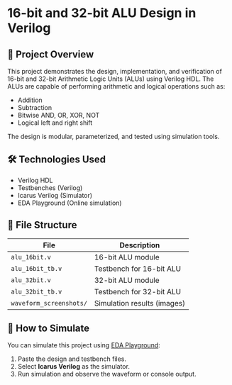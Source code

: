 # 16-bit and 32-bit ALU Design in Verilog

## 📌 Project Overview
This project demonstrates the design, implementation, and verification of 16-bit and 32-bit Arithmetic Logic Units (ALUs) using Verilog HDL. The ALUs are capable of performing arithmetic and logical operations such as:

- Addition
- Subtraction
- Bitwise AND, OR, XOR, NOT
- Logical left and right shift

The design is modular, parameterized, and tested using simulation tools.

## 🛠️ Technologies Used
- Verilog HDL
- Testbenches (Verilog)
- Icarus Verilog (Simulator)
- EDA Playground (Online simulation)

## 📂 File Structure
| File | Description |
|------|-------------|
| `alu_16bit.v` | 16-bit ALU module |
| `alu_16bit_tb.v` | Testbench for 16-bit ALU |
| `alu_32bit.v` | 32-bit ALU module |
| `alu_32bit_tb.v` | Testbench for 32-bit ALU |
| `waveform_screenshots/` | Simulation results (images) |

## 🚀 How to Simulate
You can simulate this project using [EDA Playground](https://edaplayground.com/):
1. Paste the design and testbench files.
2. Select **Icarus Verilog** as the simulator.
3. Run simulation and observe the waveform or console output.


